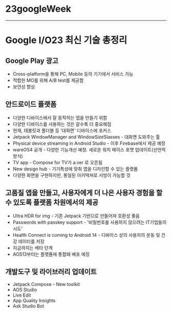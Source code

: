 # 23googleWeek
---
<html>
<head>
  <title>Google I/O23 최신 기술 총정리</title>
</head>
<body>
  <h1>Google I/O23 최신 기술 총정리</h1>
  <h2>Google Play 광고</h2>
  <ul>
    <li>Cross-platform을 통해 PC, Mobile 등의 기기에서 서비스 가능</li>
    <li>적합한 MO를 위해 A/B test를 제공함</li>
    <li>보안성 향상</li>
  </ul>

  <h2>안드로이드 플랫폼</h2>
  <ul>
    <li>다양한 디바이스에서 잘 동작하는 앱을 만들기 위함</li>
    <li>다양한 디바이스를 사용하는 것은 갈수록 더 중요해짐</li>
    <li>현재, 태블릿과 폴더블 등 '대화면' 디바이스에 포커스</li>
    <li>Jetpack WindowManager and WindowSizeSlasses - 대화면 도와주는 툴</li>
    <li>Physical device streaming in Android Studio - 이후 Firebase에서 제공 예정</li>
    <li>wareOS4 공개 - 다양한 기능개선 예정. 새로운 워치 페이스 포맷 업데이트(선언적 방식)</li>
    <li>TV app - Compose for TV가 a.ver 로 오픈됨</li>
    <li>New design hub - 기기특성에 맞춰 앱을 디자인할 수 있는 플랫폼</li>
    <li>다양한 화면을 구현하지만, 통일된 아키텍쳐로 서빙이 가능할 것</li>
  </ul>

  <h2>고품질 앱을 만들고, 사용자에게 더 나은 사용자 경험을 할 수 있도록 플랫폼 차원에서의 제공</h2>
  <ul>
    <li>Ultra HDR for img - 기존 Jetpack 기반으로 만들어져 호환성 좋음</li>
    <li>Passwords with passkey support - '비밀번호를 사용하지 않으려는 IT기업들의 시도'</li>
    <li>Health Connect is coming to Android 14 - 디바이스 상의 사용자의 운동 및 건강 데이터를 저장</li>
    <li>지금까지는 베타 단계</li>
    <li>AOS13부터는 플랫폼에 통합돼 배포 예정</li>
  </ul>

  <h2>개발도구 및 라이브러리 업데이트</h2>
  <ul>
    <li>Jetpack Compose - New toolkit</li>
    <li>AOS Studio</li>
    <li>Live Edit</li>
    <li>App Quality Insights</li>
    <li>Ask Studio Bot</li>
  </ul>
</body>
</html>
